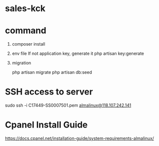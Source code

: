 # sales-kck


# command
1. composer install
2. env file 
    If not application key, generate it
    php artisan key:generate

3. migration 

     php artisan migrate
     php artisan db:seed


# SSH access to server
sudo ssh -i C17449-SS0007501.pem almalinux@118.107.242.141

# Cpanel Install Guide
https://docs.cpanel.net/installation-guide/system-requirements-almalinux/

